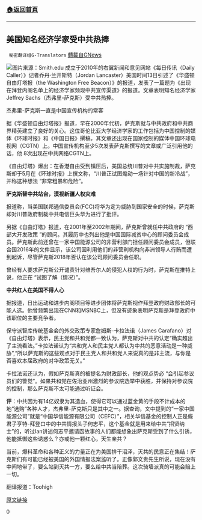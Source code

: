 ###  [:house:返回首頁](https://github.com/ourhimalayas/txt)
---

## 美国知名经济学家受中共热捧
` 秘密翻译组G-Translators` [轉載自GNews](https://gnews.org/zh-hans/566854/)

![]()![](https://gnews-media-offload.s3.amazonaws.com/wp-content/uploads/2020/11/17063145/1-148.jpg)图片来源：Smith.edu
成立于2010年的右翼新闻和意见网站《每日传讯（Daily Caller）》记者乔丹·兰开斯特（Jordan Lancaster）美国时间13日引述了《华盛顿自由灯塔报（the Washington Free Beacon）》的报道，发表了一篇题为《出现在拜登内阁名单上的经济学家频现中共宣传渠道》的报道。文章表明知名经济学家Jeffrey Sachs（杰弗里-萨克斯）受中共热捧。

杰弗里-萨克斯一直是中国宣传机构的常客

据《华盛顿自由灯塔报》报道，早在2000年代初，萨克斯就与中共政府和中共商界精英建立了良好的关心。这位哥伦比亚大学经济学家的工作包括为中国控制的媒体《环球时报》和《中国日报》撰稿，其文章还出现在国家控制的媒体中国环球电视网（CGTN）上。中国宣传机构至少5次发表萨克斯撰写的文章或广泛引用他的话，他 8次出现在中共网络CGTN上。

《自由灯塔》爆出：在香港自由受到镇压后，美国总统川普对中共实施制裁，萨克斯却于5月在《环球时报》上撰文称，“川普正试图煽动一场针对中国的新冷战”，并称这种想法 “非常粗暴和危险”。

**萨克斯替中共站台，漠视新疆人权灾难**

报道称，当美国联邦通信委员会(FCC)将华为定为威胁到国家安全的时候，萨克斯却对川普政府制裁中共电信巨头华为进行了批评。

另据《自由灯塔》报道，在2001年至2002年期间，萨克斯曾就任中共政府的 “西部大开发政策 ”的顾问。其履历中也列出他是中国国际减贫中心的顾问委员会成员。萨克斯此前还曾在一家中国能源公司的非营利部门担任顾问委员会成员，但联合国2016年的文件显示，该公司因利用他们的非营利机构向非洲领导人行贿而遭到起诉，尽管萨克斯2018年否认在该公司顾问委员会任职。

曾经有人要求萨克斯公开谴责针对维吾尔人的侵犯人权的行为时，萨克斯在推特上说，他正在 “试图了解（情况）”。

**中共红人在美国不得人心**

据报道，日出运动和进步内阁项目等进步团体将萨克斯视作拜登政府财政部长的可能人选。他曾频繁出现在CNN和MSNBC上，但没有迹象表明萨克斯是拜登政府中该职位的主要竞争者。

保守派智库传统基金会的外交政策专家詹姆斯-卡拉法诺（James Carafano）对《自由灯塔》表示，民主党和共和党都一致认为，萨克斯对中共的认定“确实超出了主流看法。”卡拉法诺认为“共和党人和民主党人都认为中共的恶意活动是一种威胁”,“所以萨克斯的这些观点对于民主党人和共和党人来说真的是非主流，与你是否喜欢本届政府的对华政策无关。”

卡拉法诺还认为，假如萨克斯真的被提名为财政部长，他的观点势必 “会引起参议员们的警觉”。如果共和党在佐治亚州激烈的参议院选举中获胜，并保持对参议院的控制，那么萨克斯不太可能通过听证会。

**评**：中共因为有14亿奴隶为其造血，使得它可以通过蓝金黄的手段不计成本的地“选购”各种人才，杰弗里-萨克斯只是其中之一。据查询，文中提到的“一家中国能源公司”就是“中国华信能源有限公司（CEFC）”，相关华信基金的控制人正是瘾君子亨特-拜登口中的中共情报头子何志平，这个基金就是用来给中共“招贤纳士”的，听过Ian讲述何志平邀请函故事的人们都能想象出萨克斯受到了什么引诱，他能抵御这些诱惑么？亦或他一颗红心，天生亲共？

当前，爆料革命和各种正义的力量正在为美国排干沼泽，灭共的民意正在集结！萨克斯们有可能已经被美国的外国情报法案监听了。正像郭文贵先生所说，现在没有中间地带了，要么站到灭共一方，要么给中共当陪葬。这次骑墙派真的可能会赔上一切。

翻译报道：Toohigh

[原文链接](https://dailycaller.com/2020/11/13/economist-biden-cabinet-appeared-chinese-propaganda-outlets/)

0
